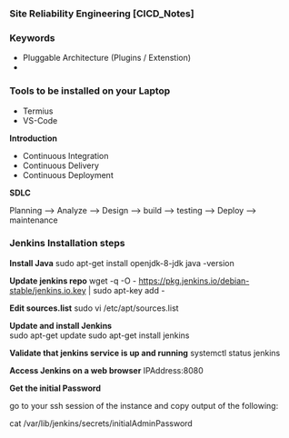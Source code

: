 ### ##########################
### Site Reliability Engineering [CICD_Notes]
### ##########################

### Keywords
- Pluggable Architecture (Plugins / Extenstion)
- 

### Tools to be installed on your Laptop
- Termius
- VS-Code


**Introduction**

- Continuous Integration
- Continuous Delivery
- Continuous Deployment



**SDLC**

Planning --> Analyze --> Design --> build  --> testing --> Deploy --> maintenance


### Jenkins Installation steps

**Install Java**
sudo apt-get install openjdk-8-jdk
java -version

**Update jenkins repo**
wget -q -O - https://pkg.jenkins.io/debian-stable/jenkins.io.key | sudo apt-key add -

**Edit sources.list**
sudo vi /etc/apt/sources.list

**Update and install Jenkins**  
sudo apt-get update
sudo apt-get install jenkins

**Validate that jenkins service is up and running**
systemctl status jenkins

**Access Jenkins on a web browser**
IPAddress:8080

**Get the initial Password**

go to your ssh session of the instance and copy output of the following:

cat /var/lib/jenkins/secrets/initialAdminPassword


